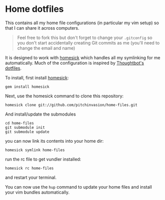 # Home dotfiles

This contains all my home file configurations (in particular my vim setup) so that I can share it across computers.

> Feel free to fork this but don't forget to change your `.gitconfig` so you don't start accidentally creating Git commits as me (you'll need to change the email and name)

It is designed to work with [homesick](https://github.com/technicalpickles/homesick) which handles all my symlinking for me automatically. Much of the configuration is inspired by [Thoughtbot's dotfiles](https://github.com/thoughtbot/dotfiles).

To install, first install [homesick](https://github.com/technicalpickles/homesick):

    gem install homesick

Next, use the homesick command to clone this repository:

    homesick clone git://github.com/pitchinvasion/home-files.git

And install/update the submodules
   
    cd home-files
    git submodule init
    git submodule update

you can now link its contents into your home dir:

    homesick symlink home-files

run the rc file to get vundler installed:

    homesick rc home-files

and restart your terminal.

You can now use the `hup` command to update your home files and install your vim bundles automatically.
